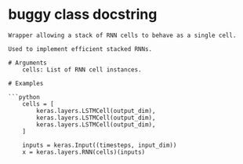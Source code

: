 # buggy class docstring

```text
Wrapper allowing a stack of RNN cells to behave as a single cell.

Used to implement efficient stacked RNNs.

# Arguments
    cells: List of RNN cell instances.

# Examples

```python
    cells = [
        keras.layers.LSTMCell(output_dim),
        keras.layers.LSTMCell(output_dim),
        keras.layers.LSTMCell(output_dim),
    ]

    inputs = keras.Input((timesteps, input_dim))
    x = keras.layers.RNN(cells)(inputs)
```
```

